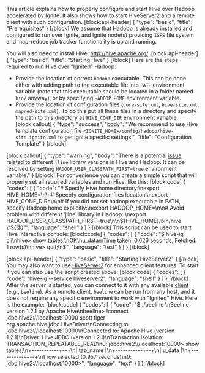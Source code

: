 This article explains how to properly configure and start Hive over Hadoop accelerated by Ignite. It also shows how to start HiveServer2 and a remote client with such configuration.
[block:api-header]
{
  "type": "basic",
  "title": "Prerequisites"
}
[/block]
We assume that Hadoop is already installed and configured to run over Ignite, and Ignite node(s) providing `IGFS` file system and map-reduce job tracker functionality is up and running.

You will also need to install Hive: http://hive.apache.org/.
[block:api-header]
{
  "type": "basic",
  "title": "Starting Hive"
}
[/block]
Here are the steps required to run Hive over "Ignited" Hadoop:
* Provide the location of correct `hadoop` executable. This can be done either with adding path to the executable file into `PATH` environment variable (note that this executable should be located in a folder named `bin/` anyway), or by specifying `HADOOP_HOME` environment variable.
* Provide the location of configuration files (`core-site.xml`, `hive-site.xml`, `mapred-site.xml`). To do this put all these files in a directory and specify the path to this directory as `HIVE_CONF_DIR` environment variable.
[block:callout]
{
  "type": "success",
  "body": "We recommend to use Hive template configuration file `<IGNITE_HOME>/config/hadoop/hive-site.ignite.xml` to get Ignite specific settings.",
  "title": "Configuration Template"
}
[/block]

[block:callout]
{
  "type": "warning",
  "body": "There is a potential [issue](http://stackoverflow.com/questions/28997441/hive-startup-error-terminal-initialization-failed-falling-back-to-unsupporte) related to different `jline` library versions in Hive and Hadoop. It can be resolved by setting `HADOOP_USER_CLASSPATH_FIRST=true` environment variable."
}
[/block]
For convenience you can create a simple script that will properly set all required variables and run Hive, like this:
[block:code]
{
  "codes": [
    {
      "code": "# Specify Hive home directory:\nexport HIVE_HOME=<Hive installation directory>\n\n# Specofy configuration files location:\nexport HIVE_CONF_DIR=<Path to our configuration folder>\n\n# If you did not set hadoop executable in PATH, specify Hadoop home explicitly:\nexport HADOOP_HOME=<Hadoop installation folder>\n\n# Avoid problem with different 'jline' library in Hadoop: \nexport HADOOP_USER_CLASSPATH_FIRST=true\n\n${HIVE_HOME}/bin/hive \"${@}\"",
      "language": "shell"
    }
  ]
}
[/block]
This script can be used to start Hive interactive console:
[block:code]
{
  "codes": [
    {
      "code": "$ hive-ig cli\nhive> show tables;\nOK\nu_data\nTime taken: 0.626 seconds, Fetched: 1 row(s)\nhive> quit;\n$",
      "language": "text"
    }
  ]
}
[/block]

[block:api-header]
{
  "type": "basic",
  "title": "Starting HiveServer2"
}
[/block]
You may also want to use [HiveServer2](https://cwiki.apache.org/confluence/display/Hive/Setting+Up+HiveServer2) for enhanced client features. To start it you can also use the script created above:
[block:code]
{
  "codes": [
    {
      "code": "hive-ig --service hiveserver2",
      "language": "shell"
    }
  ]
}
[/block]
After the server is started, you can connect to it with any available [client](https://cwiki.apache.org/confluence/display/Hive/HiveServer2+Clients) (e.g., `beeline`). As a remote client, `beeline` can be run from any host, and it does not require any specific environment to work with "Ignited" Hive. Here is the example:
[block:code]
{
  "codes": [
    {
      "code": "$ ./beeline \nBeeline version 1.2.1 by Apache Hive\nbeeline> !connect jdbc:hive2://localhost:10000 scott tiger org.apache.hive.jdbc.HiveDriver\nConnecting to jdbc:hive2://localhost:10000\nConnected to: Apache Hive (version 1.2.1)\nDriver: Hive JDBC (version 1.2.1)\nTransaction isolation: TRANSACTION_REPEATABLE_READ\n0: jdbc:hive2://localhost:10000> show tables;\n+-----------+--+\n| tab_name  |\n+-----------+--+\n| u_data    |\n+-----------+--+\n1 row selected (0.957 seconds)\n0: jdbc:hive2://localhost:10000>",
      "language": "text"
    }
  ]
}
[/block]